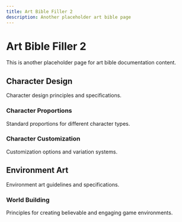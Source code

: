```yaml
---
title: Art Bible Filler 2
description: Another placeholder art bible page
---
```


# Art Bible Filler 2

This is another placeholder page for art bible documentation content.

## Character Design

Character design principles and specifications.

### Character Proportions

Standard proportions for different character types.

### Character Customization

Customization options and variation systems.

## Environment Art

Environment art guidelines and specifications.

### World Building

Principles for creating believable and engaging game environments.
